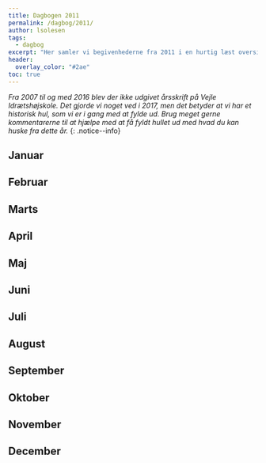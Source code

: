 ```yaml
---
title: Dagbogen 2011
permalink: /dagbog/2011/
author: lsolesen
tags:
  - dagbog
excerpt: "Her samler vi begivenhederne fra 2011 i en hurtig læst oversigt."
header:
  overlay_color: "#2ae"
toc: true
---
```


_Fra 2007 til og med 2016 blev der ikke udgivet årsskrift på Vejle Idrætshøjskole. Det gjorde vi noget ved i 2017, men det betyder at vi har et historisk hul, som vi er i gang med at fylde ud. Brug meget gerne kommentarerne til at hjælpe med at få fyldt hullet ud med hvad du kan huske fra dette år._
{: .notice--info}

## Januar

## Februar

## Marts

## April

## Maj

## Juni

## Juli

## August

## September

## Oktober

## November

## December
